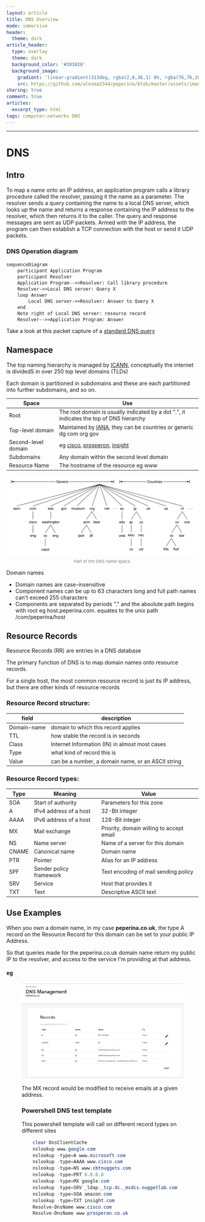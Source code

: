 ```yaml
---
layout: article
title: DNS Overview
mode: immersive
header:
  theme: dark
article_header:
  type: overlay
  theme: dark
  background_color: '#203028'
  background_image:
    gradient: 'linear-gradient(313deg, rgba(2,0,36,1) 0%, rgba(76,76,194,1) 47%, rgba(0,212,255,1) 100%)'
    src: https://github.com/alexma2344/peperina/blob/master/assets/images/don-ripper.jpg?raw=true"
sharing: true
comment: true
articles:
  excerpt_type: html
tags: computer-networks DNS
---
```


<!--more-->

---

# DNS

## Intro

To map a name onto an IP address, an application program calls a library procedure called the resolver, passing it the name as a parameter.
The resolver sends a query containing the name to a local DNS server, which looks up the name and returns a response containing the IP address to the resolver, which then returns it to the caller. The query and response messages are sent as UDP packets. Armed with the IP address, the program can then establish a TCP connection with the host or send it UDP packets.

### DNS Operation diagram
```mermaid
sequenceDiagram
    participant Application Program
    participant Resolver
    Application Program-->>Resolver: Call library procedure
    Resolver->>Local DNS server: Query X
    loop Answer
        Local DNS server->>Resolver: Answer to Query X
    end
    Note right of Local DNS server: resource record
    Resolver-->>Application Program: Answer
```


Take a look at this packet capture of a [standard DNS query](https://www.cloudshark.org/captures/13833cdd14ba)

## Namespace

The top naming hierarchy is managed by [ICANN](https://www.icann.org), conceptually the internet is dividedS in over 250 top level domains (TLDs)

Each domain is partitioned in subdomains and these are each partitioned into further subdomains, and so on.

Space | Use |
--------|------|
Root|The root domain is usually indicated by a dot ".", it indicates the top of DNS hierarchy|
Top-level domain|Maintained by [IANA](https://www.iana.org), they can be countries or generic dg com org gov|
Second-level domain|eg [cisco](https://www.cisco.com), [prosperon](https://www.prosperon.co.uk), [insight](https://www.insight.com)|
Subdomains|Any domain within the second level domain|
Resource Name|The hostname of the resource eg www|

<center><img src="https://github.com/alexma2344/peperina/blob/master/assets/images/dns-namespace.PNG?raw=true"></center>
<div style="text-align: center;">
    <span style="font-size:11px; color:grey">
        Part of the DNS name space. 
    </span>
</div>


Domain names 
- Domain names are case-insensitive
- Component names can be up to 63 characters long and full path names can't exceed 255 characters
- Components are separated by periods "." and the absolute path begins with root eg host.peperina.com. equates to the unix path /com/peperina/host



## Resource Records

Resource Records (RR) are entries in a DNS database

The primary function of DNS is to map domain names onto resource records.

For a single host, the most common resource record is just its IP address, but there are other kinds of resource records

### Resource Record structure:

field | description |
--------|------|
Domain-name|domain to which this record applies|
TTL|how stable the record is in seconds|
Class|Internet Information (IN) in almost most cases|
Type|what kind of record this is|
Value|can be a number, a domain name, or an ASCII string|


### Resource Record types:

Type | Meaning | Value
--------|------|------|
SOA | Start of authority | Parameters for this zone
A | IPv4 address of a host | 32-Bit integer
AAAA | IPv6 address of a host | 128-Bit integer
MX | Mail exchange | Priority, domain willing to accept email
NS | Name server | Name of a server for this domain
CNAME | Canonical name | Domain name
PTR | Pointer | Alias for an IP address
SPF | Sender policy framework | Text encoding of mail sending policy
SRV | Service | Host that provides it
TXT | Text | Descriptive ASCII text



## Use Examples

When you own a domain name, in my case **peperina.co.uk**, the type A record on the Resource Record for this domain can be set to your public IP Address.

So that queries made for the peperina.co.uk domain name return my public IP to the resolver, and access to the service I'm providing at that address.


#### eg
<figure class="wp-block-image"><img src="https://github.com/alexma2344/peperina/blob/master/assets/images/DNS-EG.PNG?raw=true"/>


The MX record would be modified to receive emails at a given address.

### Powershell DNS test template

This powershell template will call on different record types on different sites

```powershell
    clear DnsClientCache
    nslookup www.google.com
    nslookup -type=A www.microsoft.com
    nslookup -type=AAAA www.cisco.com
    nslookup -type=NS www.cbtnuggets.com
    nslookup -type=PRT 8.8.8.8
    nslookup -type=MX google.com
    nslookup -type=SRV _ldap._tcp.dc._msdcs.nuggetlab.com
    nslookup -type=SOA amazon.com
    nslookup -type=TXT insight.com
    Resolve-DnsName www.cisco.com
    Resolve-DnsName www.prosperon.co.uk


```